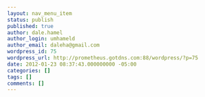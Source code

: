 ```yaml
---
layout: nav_menu_item
status: publish
published: true
author: dale.hamel
author_login: umhameld
author_email: daleha@gmail.com
wordpress_id: 75
wordpress_url: http://prometheus.gotdns.com:88/wordpress/?p=75
date: 2012-01-23 08:37:43.000000000 -05:00
categories: []
tags: []
comments: []
---
```

 
